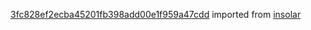[3fc828ef2ecba45201fb398add00e1f959a47cdd](https://github.com/insolar/insolar/commit/3fc828ef2ecba45201fb398add00e1f959a47cdd) imported from [insolar](https://github.com/insolar/insolar)
